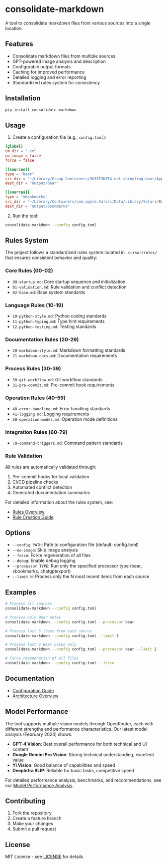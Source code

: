# consolidate-markdown

A tool to consolidate markdown files from various sources into a single location.

## Features

- Consolidate markdown files from multiple sources
- GPT-powered image analysis and description
- Configurable output formats
- Caching for improved performance
- Detailed logging and error reporting
- Standardized rules system for consistency

## Installation

```bash
pip install consolidate-markdown
```

## Usage

1. Create a configuration file (e.g., `config.toml`):

```toml
[global]
cm_dir = ".cm"
no_image = false
force = false

[[sources]]
type = "bear"
src_dir = "~/Library/Group Containers/9K33E3U3T4.net.shinyfrog.bear/Application Data/Local Files/Note Files"
dest_dir = "output/bear"

[[sources]]
type = "xbookmarks"
src_dir = "~/Library/Containers/com.apple.Safari/Data/Library/Safari/Bookmarks.plist"
dest_dir = "output/bookmarks"
```

2. Run the tool:

```bash
consolidate-markdown --config config.toml
```

## Rules System

The project follows a standardized rules system located in `.cursor/rules/` that ensures consistent behavior and quality:

### Core Rules (00-02)
- `00-startup.md`: Core startup sequence and initialization
- `01-validation.md`: Rule validation and conflict detection
- `02-base.md`: Base system standards

### Language Rules (10-19)
- `10-python-style.md`: Python coding standards
- `11-python-typing.md`: Type hint requirements
- `12-python-testing.md`: Testing standards

### Documentation Rules (20-29)
- `20-markdown-style.md`: Markdown formatting standards
- `21-markdown-docs.md`: Documentation requirements

### Process Rules (30-39)
- `30-git-workflow.md`: Git workflow standards
- `31-pre-commit.md`: Pre-commit hook requirements

### Operation Rules (40-59)
- `40-error-handling.md`: Error handling standards
- `41-logging.md`: Logging requirements
- `50-operation-modes.md`: Operation mode definitions

### Integration Rules (60-79)
- `70-command-triggers.md`: Command pattern standards

### Rule Validation

All rules are automatically validated through:
1. Pre-commit hooks for local validation
2. CI/CD pipeline checks
3. Automated conflict detection
4. Generated documentation summaries

For detailed information about the rules system, see:
- [Rules Overview](docs/rules/overview.md)
- [Rule Creation Guide](docs/rules/creation.md)

## Options

- `--config PATH`: Path to configuration file (default: config.toml)
- `--no-image`: Skip image analysis
- `--force`: Force regeneration of all files
- `--debug`: Enable debug logging
- `--processor TYPE`: Run only the specified processor type (bear, xbookmarks, chatgptexport)
- `--limit N`: Process only the N most recent items from each source

## Examples

```bash
# Process all sources
consolidate-markdown --config config.toml

# Process only Bear notes
consolidate-markdown --config config.toml --processor bear

# Process last 5 items from each source
consolidate-markdown --config config.toml --limit 5

# Process last 2 Bear notes only
consolidate-markdown --config config.toml --processor bear --limit 2

# Force regeneration of all files
consolidate-markdown --config config.toml --force
```

## Documentation

- [Configuration Guide](docs/configuration.md)
- [Architecture Overview](docs/architecture.md)

## Model Performance

The tool supports multiple vision models through OpenRouter, each with different strengths and performance characteristics. Our latest model analysis (February 2024) shows:

- **GPT-4 Vision**: Best overall performance for both technical and UI content
- **Google Gemini Pro Vision**: Strong technical understanding, excellent value
- **Yi Vision**: Good balance of capabilities and speed
- **DeepInfra BLIP**: Reliable for basic tasks, competitive speed

For detailed performance analysis, benchmarks, and recommendations, see our [Model Performance Analysis](docs/model_performance.md).

## Contributing

1. Fork the repository
2. Create a feature branch
3. Make your changes
4. Submit a pull request

## License

MIT License - see [LICENSE](LICENSE) for details
